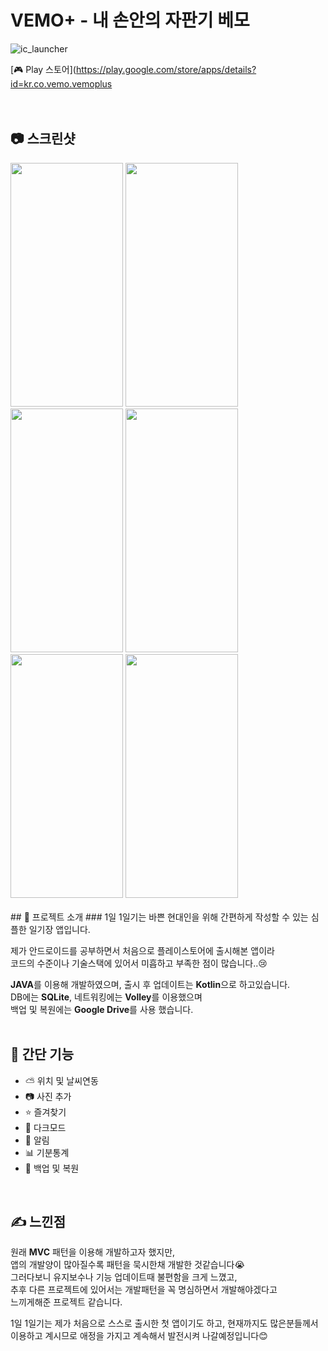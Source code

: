 # VEMO+ - 내 손안의 자판기 베모
![ic_launcher](https://user-images.githubusercontent.com/79048895/168422263-31e0825f-e682-45c5-85d7-27d1ae8089b7.png)

[🎮 Play 스토어](https://play.google.com/store/apps/details?id=kr.co.vemo.vemoplus  
<br>
<br>
## 📷 스크린샷
<img src="https://user-images.githubusercontent.com/79048895/159394393-4694e72c-0a69-4fd0-b2b6-d6a5ff66a018.jpeg" width="180" height="390" /> 
<img src="https://user-images.githubusercontent.com/79048895/159394546-f24af17c-96d5-431e-b506-dfbca5ef0121.jpeg" width="180" height="390" /> 
<img src="https://user-images.githubusercontent.com/79048895/159394553-7f532a79-2eee-48e8-a97b-7bce5d0ff51f.jpeg" width="180" height="390" /> 
<img src="https://user-images.githubusercontent.com/79048895/159394564-6a247d3f-cd7f-4a58-8133-6d7b073b101e.jpeg" width="180" height="390" /> 
<img src="https://user-images.githubusercontent.com/79048895/159394569-700a7d9e-26db-43ed-9aab-add85289cf78.jpeg" width="180" height="390" /> 
<img src="https://user-images.githubusercontent.com/79048895/159394576-91284790-a57d-4047-8086-631c0a4dc1a5.jpeg" width="180" height="390" />
<br>
<br>
## 📝 프로젝트 소개
### 1일 1일기는 바쁜 현대인을 위해 간편하게 작성할 수 있는 심플한 일기장 앱입니다.  

제가 안드로이드를 공부하면서 처음으로 플레이스토어에 출시해본 앱이라  
코드의 수준이나 기술스택에 있어서 미흡하고 부족한 점이 많습니다..😢  

**JAVA**를 이용해 개발하였으며, 출시 후 업데이트는 **Kotlin**으로 하고있습니다.  
DB에는 **SQLite**, 네트워킹에는 **Volley**를 이용했으며  
백업 및 복원에는 **Google Drive**를 사용 했습니다.
<br>
<br>
## 📢 간단 기능
- ⛅ 위치 및 날씨연동
- 📷 사진 추가
- ⭐ 즐겨찾기
- 🌃 다크모드
- 🔔 알림
- 📊 기분통계
- 💾 백업 및 복원
<br>

## ✍ 느낀점
원래 **MVC** 패턴을 이용해 개발하고자 했지만,  
앱의 개발양이 많아질수록 패턴을 묵시한채 개발한 것같습니다😭  
그러다보니 유지보수나 기능 업데이트때 불편함을 크게 느꼈고,  
추후 다른 프로젝트에 있어서는 개발패턴을 꼭 명심하면서 개발해야겠다고  
느끼게해준 프로젝트 같습니다.

1일 1일기는 제가 처음으로 스스로 출시한 첫 앱이기도 하고, 현재까지도 많은분들께서    
이용하고 계시므로 애정을 가지고 계속해서 발전시켜 나갈예정입니다😊
